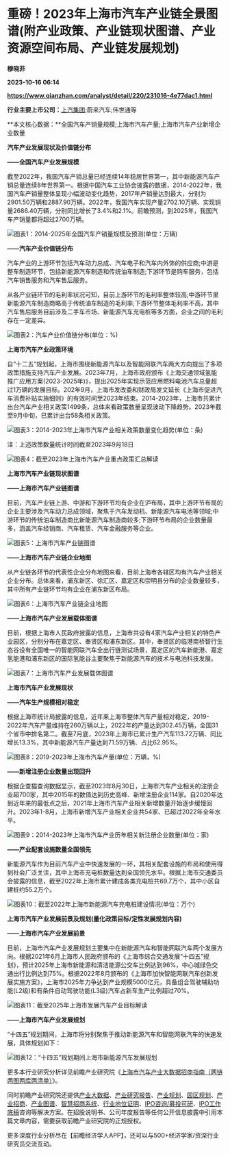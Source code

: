 # 重磅！2023年上海市汽车产业链全景图谱(附产业政策、产业链现状图谱、产业资源空间布局、产业链发展规划)
**穆晓菲**

**2023-10-16 06:14**

**https://www.qianzhan.com/analyst/detail/220/231016-4e77dac1.html**

**行业主要上市公司：**[上汽集团](https://stock.qianzhan.com/hs/zhengquan_600104.SH.html);蔚来汽车;伟世通等

**本文核心数据：**全国汽车产销量规模;上海市汽车产量;上海市汽车产业新增企业数量

**汽车产业发展现状及价值链分布**

**——全国汽车产业发展规模**

截至2022年，我国汽车产销总量已经连续14年稳居世界第一，其中新能源汽车产销总量连续8年世界第一。根据中国汽车工业协会披露的数据，2014-2022年，我国汽车产销量整体呈现小幅波动变化趋势，2017年产销量达到最大，分别为2901.50万辆和2887.90万辆。2022年，我国汽车实现产量2702.10万辆、实现销量2686.40万辆，分别同比增长了3.4%和2.1%。前瞻预测，到2025年，我国汽车产销量都将超过2700万辆。

![图表1：2014-2025年全国汽车产销量规模及预测(单位：万辆)](https://img3.qianzhan.com/news/202310/16/20231016-111373192af1a292.png)

**——汽车产业价值链分布**

汽车产业的上游环节包括汽车动力总成、汽车电子和汽车内外饰的供应商;中游是整车制造环节，包括新能源汽车制造和传统油车制造;下游环节是购车服务，包括汽车销售服务和汽车售后服务。

从各产业链环节的毛利率状况可知，目前上游环节的毛利率整体较高;中游环节里新能源汽车制造商略高于传统油车制造的毛利率;下游环节整体毛利率不高，其中汽车售后服务目前涉及二手车市场、新能源汽车充电桩等多方面，企业之间的毛利存在一定差异。

![图表2：汽车产业价值链分布(单位：%)](https://img3.qianzhan.com/news/202310/16/20231016-16097a6a7d1a1f14.png)

**上海市汽车产业政策环境**

自“十二五”规划起，上海市围绕新能源汽车以及智能网联汽车两大方向提出了多项政策措施支持汽车产业发展。2023年7月，上海市政府颁布《上海交通领域氢能推广应用方案(2023-2025年)》，提出2025年实现示范应用燃料电池汽车总量超过1万辆的发展目标。202年9月，上海市发改委和财政局发文延长《上海市促进汽车消费补贴实施细则》的有效时间至2023年结束。2014-2023年，上海市共累计出台汽车产业相关政策1499条，总体来看政策数量呈现波动下降趋势。2023年截至9月中旬，已累计出台58条相关政策。

![图表3：2014-2023年上海市汽车产业相关政策数量变化趋势(单位：条)](https://img3.qianzhan.com/news/202310/16/20231016-c697caf1a10fb177.png)

注：上述政策数量统计时间截至2023年9月18日

![图表4：截至2023年上海市汽车产业重点政策汇总解读](https://img3.qianzhan.com/news/202310/16/20231016-ac2642bdd343fad0.png)

**上海市汽车产业链现状图谱**

**——上海市汽车产业链图谱**

目前，汽车产业链上游、中游和下游环节均有企业在沪布局，其中上游环节布局的企业主要涉及汽车动力总成领域，聚焦于汽车发动机、新能源汽车电池等领域;中游环节的传统油车制造商比新能源汽车制造商较多;下游环节布局的企业数量最多，涵盖汽车经销商、汽车租赁、汽车金融服务等企业。

![图表5：上海市汽车产业链图谱](https://img3.qianzhan.com/news/202310/16/20231016-4fd25cd8364729db.png)

**——上海市汽车产业链企业地图**

从产业链各环节的代表性企业分布地图来看，目前上海市各辖区均有汽车产业相关企业分布。总体来看，浦东新区、徐汇区、嘉定区和崇明县分布的企业数量较多，其中所有产业链环节均有企业在浦东新区布局。

![图表6：上海市汽车产业链企业地图](https://img3.qianzhan.com/news/202310/16/20231016-5be08d88dc9b8d06.jpg)

**——上海市汽车产业发展载体图谱**

目前，根据上海市人民政府披露的信息，上海市共设有4家汽车产业相关的特色产业园区，分别分布在嘉定区、奉贤区和浦东新区。其中，奉贤区的临港南桥智行生态谷设有全国唯一的智能网联汽车全出行链测试场景，嘉定区的汽车新能港、嘉定氢能港和浦东新区的国际氢能谷主要聚焦于新能源汽车的技术与电池科技发展。

![图表7：上海市汽车产业发展载体图谱](https://img3.qianzhan.com/news/202310/16/20231016-53690b143a6dabeb.png)

**上海市汽车产业发展现状**

**——汽车生产规模相对稳定**

根据上海市统计局披露的信息，近年来上海市整体汽车产量相对稳定，2019-2022年汽车产量维持在260万辆以上，2022年的产量达到302.45万辆，全国31个省市中排名第二。截至7月底，2023年上海市已累计生产汽车113.72万辆、同比增长13.3%，其中新能源汽车产量达到71.59万辆、占比62.95%。

![图表8：2019-2023年上海市汽车产量(单位：万辆，%)](https://img3.qianzhan.com/news/202310/16/20231016-f29fb6bc766074e5.png)

**——新增注册企业数量出现回升**

根据企查猫查询数据显示，截至2023年8月30日，上海市汽车产业相关的注册企业超700家，其中2015年的数值达到历史高峰、新增注册企业114家。自2020年达到近年来的最低点之后，2021年上海市汽车产业相关新增数量开始逐步缓慢回升。2023年1-8月，上海市新增汽车产业相关企业共54家、已超过2022年全年水平。

![图表9：2014-2023年上海市汽车产业历年相关新注册企业数量(单位：家)](https://img3.qianzhan.com/news/202310/16/20231016-ef21acd653886d3a.png)

**——产业配套设施数量全国领先**

新能源汽车作为目前汽车产业中快速发展的一环，其相关配套设施的布局和使用得到社会广泛关注，其中上海市充电桩数量达到全国领先水平。根据上海市交通委员会披露的信息，截至2022年上海市累计建成各类充电桩共69.7万个，其中小区自建桩约55.2万个。

![图表10：截至2022年上海市新能源汽车充电桩建设情况(单位：万个)](https://img3.qianzhan.com/news/202310/16/20231016-84d907340a518501.png)

**上海市汽车产业发展前景及规划(量化政策目标/定性发展规划内容)**

**——上海市汽车产业发展前景**

目前，上海市汽车产业发展规划主要集中在新能源汽车和智能网联汽车两个发展方向。根据2021年6月上海市人民政府颁布的《上海市综合交通发展“十四五”规划》，预计2025年上海市新能源和清洁能源公交车比例达到96%，中心城绿色交通出行比例达到75%。根据2022年8月颁布的《上海市加快智能网联汽车创新发展实施方案》，上海市2025年力争达到产业规模5000亿元，具备组合驾驶辅助功能(L2级)和有条件自动驾驶功能(L3级)汽车占新车生产比例超过70%。

![图表11：截至2025年上海市发展汽车产业目标解读](https://img3.qianzhan.com/news/202310/16/20231016-4b6718e169bad936.png)

**——上海市汽车产业发展规划**

“十四五”规划期间，上海市将分别聚焦于推动新能源汽车和智能网联汽车的快速发展，具体规划如下：

![图表12：“十四五”规划期间上海市新能源汽车发展规划](https://img3.qianzhan.com/news/202310/16/20231016-c99e662f5192628c.png)

更多本行业研究分析详见前瞻产业研究院《[上海市汽车产业大数据招商指南（两链两图两库两清单）](https://bg.qianzhan.com/report/detail/2304171559265199.html)》。

同时前瞻产业研究院还提供[产业大数据](https://d.qianzhan.com/)、[产业研究报告](https://bg.qianzhan.com/report/hotlist/)、[产业规划](https://f.qianzhan.com/chanyeguihua2/)、[园区规划](https://f.qianzhan.com/yuanqu/)、[产业招商](https://f.qianzhan.com/chanyezhaoshang/)、[产业图谱](https://bg.qianzhan.com/report/lianglian/)、[智慧招商系统](https://z.qianzhan.com/)、[行业地位证明](https://bg.qianzhan.com/report/qyppcs)、[IPO咨询/募投可研](https://ipo.qianzhan.com/mutou/)、[IPO工作底稿](https://ipo.qianzhan.com/digao/)咨询等解决方案。在招股说明书、公司年度报告等任何公开信息披露中引用本篇文章内容，需要获取前瞻产业研究院的正规授权。

更多深度行业分析尽在【前瞻经济学人APP】，还可以与500+经济学家/资深行业研究员交流互动。